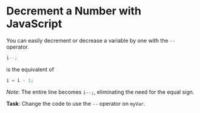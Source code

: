 # Decrement a Number with JavaScript

You can easily decrement or decrease a variable by one with the `--` operator.

```javascript
i--;
```

is the equivalent of

```javascript
i = i - 1;
```

*Note*: The entire line becomes `i--;`, eliminating the need for the equal sign.

**Task**: Change the code to use the `--` operator on `myVar`.
